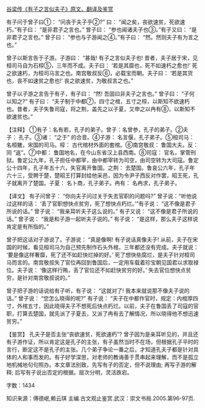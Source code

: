 [谷梁传《有子之言似夫子》原文、翻译及鉴赏](https://www.vrrw.net/wx/14028.html)

有子问于曾子曰①： “问丧于夫子乎②?” 曰： “闻之矣，丧欲速贫，死欲速朽。”有子曰： “是非君子之言也。” 曾子曰： “参也闻诸夫子也③。”有子又曰： “是非君子之言也。” 曾子曰： “参也与子游闻之④。”有子曰： “然。然则夫子有为言之也。”

曾子以斯言告于子游。子游曰： “甚哉! 有子之言似夫子也! 昔者，夫子居于宋，见桓司马自为石椁⑤，三年而不成。夫子曰： ‘若是其靡也，死不如速朽之愈也!’ 死之欲速朽，为桓司马言之也。南宫敬叔反⑥，必载宝而朝。夫子曰： ‘若是其货也，丧不如速贫之愈也!’ 丧之欲速贫，为敬叔言之也。”

曾子以子游之言告于有子，有子曰： “然! 吾固曰非夫子之言也。” 曾子曰： “子何以知之?” 有子曰： “夫子制于中都⑦，四寸之棺，五寸之椁，以斯知不欲速朽也。昔者，夫子失鲁司寇，将之荆，盖先之以子夏，又申之以冉有⑧，以斯知不欲速贫也。”



【注释】 ①有子：名有若，孔子的弟子。曾子：名曾参，孔子的弟子。②夫子： 孔子。③诸： “之于” 的合音。④子游： 名言偃，孔子弟子。⑤桓司马： 名桓魋，宋国的司马。椁： 古代棺材外面的套棺。⑥南宫敬叔： 鲁国大夫。反： 同 “返”。⑦中都： 鲁国地名，在今山东省汉上县西南。⑧司寇： 官名，掌管刑狱。鲁定公九年，孔子担任中都宰，由中都宰转为司空，由司空转为大司寇。鲁定公十四年，孔子年五十六，失官离开鲁国。之荆： 去楚国。鲁哀公六年，孔子年六十三，受聘于楚，楚昭王打算封给他采邑，因为令尹子西反对作罢，昭王死，孔子就离开了楚国。子夏： 名卜商，孔子弟子。冉有： 名冉求，孔子弟子。

【译文】 有子问曾子： “你向夫子问过关于失去官职的问题吗?” 曾子说：“听他说过这样的话： ‘丢了官职想快点贫穷，死了想快点朽烂。’”有子说： “这不像是君子所说的话。” 曾子说： “我亲耳听夫子这么说的。” 有子又说： “这不像是君子所说的话。” 曾子说： “我是和子游一起听夫子说的。” 有子说： “是这样，那么夫子这样说肯定是有所指的。”

曾子把这话对子游说了。子游说： “真是像啊! 有子说话真像夫子! 从前，夫子在宋国的时候，看见桓司马为自己预先制作石头外棺，三年都还没有完成。夫子就说： ‘要是像这样奢靡，死了还不如赶快烂掉的好。’ 死了想快些腐烂，是夫子针对桓司马而言的。南宫敬叔失了官位再回到鲁国后，一定用车载着珍宝朝见国君以求取禄位。夫子说： ‘像这样行贿，丢了官位还不如赶快贫穷的好。’ 失去官位想快点贫穷，是针对南宫敬叔说的。”

曾子把子游的话说给有子听，有子说： “这就对了! 我本来就说那不像夫子说的话。” 曾子说： “您怎么晓得的呢?” 有子说： “夫子在中都作官时，规定：内棺厚四寸，外棺五寸，因此晓得夫子不想死后快点朽烂。以前，夫子在鲁国丢了司寇的官职，打算去楚国，就先派了子夏去，又派了冉有去了解情况，所以晓得他不想迅速贫穷。”

【鉴赏】 孔夫子是否主张“丧欲速贫，死欲速朽”? 曾子因为是亲耳听见的，并且还有子游作证，所以肯定这是孔子的主张，有子虽然当时不在场，但根据孔子平时的言行，断定这不是孔子的主张。几个弟子争论一番之后，才知道孔夫子都是针对具体的人和事而发的。有子好学深思，对老师的教诲善于贯串起来理解，而不是孤立地机械地句句照办。本文章法别致，先写有子的否定，但不说理由; 再写子游的解释; 后写有子说出否定的根据。层次分明，灵活跌宕。

字数：1434

知识来源：傅德岷,赖云琪 主编.古文观止鉴赏.武汉：崇文书局.2005.第96-97页.


